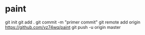 # paint
  git init
    git add .
      git commit -m "primer commit"
        git remote add origin https://github.com/vz74wq/paint
          git push -u origin master
